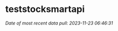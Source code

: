 
<!-- README.md is generated from README.Rmd. Please edit that file -->

# teststocksmartapi

*Date of most recent data pull: 2023-11-23 06:46:31*
